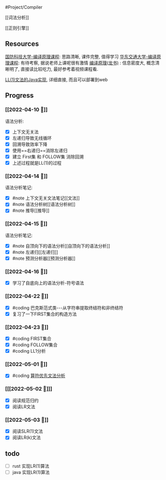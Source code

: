 #Project/Compiler

[[词法分析]]

[[正则引擎]]


## Resources
[国防科技大学-编译原理课程](https://www.icourse163.org/learn/NUDT-1003101005?tid=1467085462#/learn/content): 思路清晰, 课件完整, 值得学习
[华东交通大学-编译原理课程](https://www.icourse163.org/learn/ECJTU-1463143168?tid=1467136475#/learn/content): 有待考察, 据说老师上课呢很有激情
[编译原理(龙书)](https://book.douban.com/subject/3296317/) : 信息密度大, 概念清晰明了, 直接读比较吃力, 最好参考着视频课程看.

[LL(1)文法的Java实现](https://blog.51cto.com/u_2837193/4956710?b=totalstatistic), 详细直接, 而且可以部署到web

## Progress
### [[2022-04-10 📅]]
语法分析:
- [x] 上下文无关法
- [x] 左递归导致无线循环
- [x] 回溯导致效率下降
- [x] 使用==右递归==消除左递归
- [x] 建立 First集 和 FOLLOW集 消除回溯
- [x] 上述过程就是LL(1)的过程

### [[2022-04-14 📅]]
语法分析笔记:
- [x] #note 上下文无关文法笔记[[文法]]
- [x] #note 语法分析树[[语法分析树]]
- [x] #note 推导[[推导]]

### [[2022-04-15 📅]]
语法分析笔记:
- [x] #note 自顶向下的语法分析[[自顶向下的语法分析]]
- [x] #note 左递归[[左递归]]
- [x] #note 预测分析器[[预测分析器]]

### [[2022-04-16 📅]]
- [x] 学习了自底向上的语法分析-符号语法

### [[2022-04-22 📅]]
- [x] #coding 巴克斯范式类---从字符串提取终结符和非终结符
- [x] 复习了一下FIRST集合的构造方法

### [[2022-04-23 📅]]
- [x] #coding FIRST集合
- [x] #coding FOLLOW集合
- [x] #coding LL1分析

### [[2022-05-01 📅]]
- [x] #coding [算符优先文法分析](https://github.com/ankh04/ILoveBuildWheel/commit/1eeff2027b12bc5f07453220cf24d3e895245397)

### [[[2022-05-02 📅]]]
- [x] 阅读规范归约
- [x] 阅读LR文法

### [[2022-05-03 📅]]
- [x] 阅读SLR(1)文法
- [x] 阅读LR(k)文法

## todo
- [ ] rust 实现LR(1)算法
- [ ] java 实现LR(1)算法